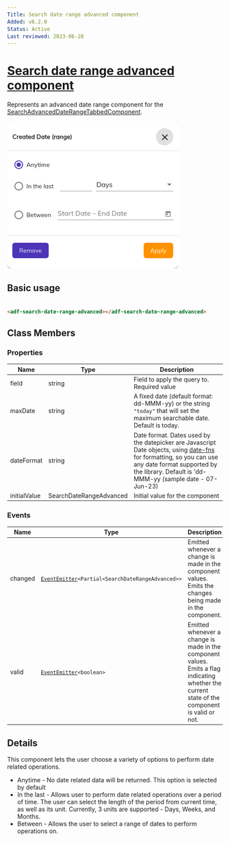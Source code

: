 ```yaml
---
Title: Search date range advanced component
Added: v6.2.0
Status: Active
Last reviewed: 2023-06-28
---
```


# [Search date range advanced component](../../../lib/content-services/src/lib/search/components/search-date-range-advanced-tabbed/search-date-range-advanced/search-date-range-advanced.component.ts "Defined in search-date-range-advanced.component.ts")

Represents an advanced date range component for
the [SearchAdvancedDateRangeTabbedComponent](search-date-range-advanced-tabbed.component.md).

![Date Range Advanced Widget](../../docassets/images/search-date-range-advanced.png)

## Basic usage

```html

<adf-search-date-range-advanced></adf-search-date-range-advanced>
```

## Class Members

### Properties

| Name         | Type                    | Description                                                                                                                                                                                                                                                |
|--------------|-------------------------|------------------------------------------------------------------------------------------------------------------------------------------------------------------------------------------------------------------------------------------------------------|
| field        | string                  | Field to apply the query to. Required value                                                                                                                                                                                                                |
| maxDate      | string                  | A fixed date (default format: dd-MMM-yy) or the string `"today"` that will set the maximum searchable date. Default is today.                                                                                                                              |
| dateFormat   | string                  | Date format. Dates used by the datepicker are Javascript Date objects, using [date-fns](https://date-fns.org/v2.30.0/docs/format) for formatting, so you can use any date format supported by the library. Default is 'dd-MMM-yy (sample date - 07-Jun-23) |
| initialValue | SearchDateRangeAdvanced | Initial value for the component                                                                                                                                                                                                                            |

### Events

| Name                | Type                                                                                           | Description                                                                                                                                    |
|---------------------|------------------------------------------------------------------------------------------------|------------------------------------------------------------------------------------------------------------------------------------------------|
| changed             | [`EventEmitter`](https://angular.io/api/core/EventEmitter)`<Partial<SearchDateRangeAdvanced>>` | Emitted whenever a change is made in the component values. Emits the changes being made in the component.                                      |
| valid               | [`EventEmitter`](https://angular.io/api/core/EventEmitter)`<boolean>`                          | Emitted whenever a change is made in the component values. Emits a flag indicating whether the current state of the component is valid or not. |

## Details

This component lets the user choose a variety of options to perform date related operations.

- Anytime - No date related data will be returned. This option is selected by default
- In the last - Allows user to perform date related operations over a period of time. The user can select the length of the period from current time, 
as well as its unit. Currently, 3 units are supported - Days, Weeks, and Months.
- Between - Allows the user to select a range of dates to perform operations on.
